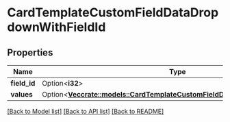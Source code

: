 # CardTemplateCustomFieldDataDropdownWithFieldId

## Properties

Name | Type | Description | Notes
------------ | ------------- | ------------- | -------------
**field_id** | Option<**i32**> |  | [optional]
**values** | Option<[**Vec<crate::models::CardTemplateCustomFieldDataDropdownValuesInner>**](CardTemplateCustomFieldDataDropdown_values_inner.md)> |  | [optional]

[[Back to Model list]](../README.md#documentation-for-models) [[Back to API list]](../README.md#documentation-for-api-endpoints) [[Back to README]](../README.md)


